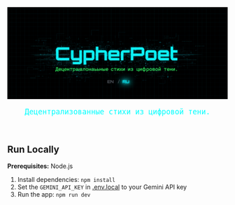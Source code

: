 <div align="center">
  <img 
    src="https://raw.githubusercontent.com/donatikwin/CypherPoet/main/cypherpoetREADME.png" 
    alt="CypherPoet Logo" 
    width="600"
  />
  <br/>
  <p style="color:#00FFFF; font-family:monospace; font-size:1.2em;">Децентрализованные стихи из цифровой тени.</p>
  <br/>
</div>


## Run Locally

**Prerequisites:**  Node.js


1. Install dependencies:
   `npm install`
2. Set the `GEMINI_API_KEY` in [.env.local](.env.local) to your Gemini API key
3. Run the app:
   `npm run dev`
